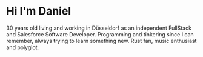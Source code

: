 # Hi I'm Daniel

30 years old living and working in Düsseldorf as an independent FullStack and
Salesforce Software Developer. Programming and tinkering since I can remember,
always trying to learn something new. Rust fan, music enthusiast and polyglot.
